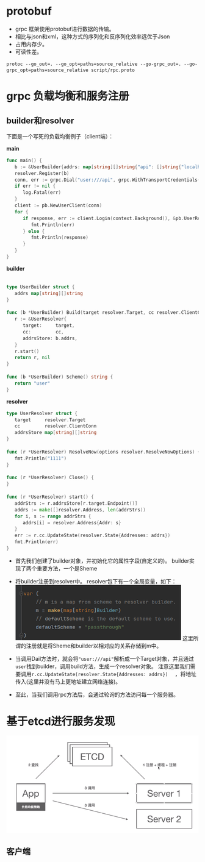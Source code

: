 
# protobuf

- grpc 框架使用protobuf进行数据的传输。
- 相比与json和xml，这种方式的序列化和反序列化效率远优于Json
- 占用内存少。
- 可读性差。

```shell
protoc --go_out=. --go_opt=paths=source_relative --go-grpc_out=. --go-grpc_opt=paths=source_relative script/rpc.proto
```


# grpc 负载均衡和服务注册


##  builder和resolver

下面是一个写死的负载均衡例子（client端）：

**main**
```go
func main() {  
   b := &UserBuilder{addrs: map[string][]string{"api": []string{"localhost:9999", "localhost:9998", "localhost:9997"}}}  
   resolver.Register(b)  
   conn, err := grpc.Dial("user:///api", grpc.WithTransportCredentials(insecure.NewCredentials()), grpc.WithDefaultServiceConfig(`{"loadBalancingPolicy":"round_robin"}`))  
   if err != nil {  
      log.Fatal(err)  
   }  
   client := pb.NewUserClient(conn)  
   for {  
      if response, err := client.Login(context.Background(), &pb.UserRequest{Name: "张三", Password: "111111"}); err != nil {  
         fmt.Println(err)  
      } else {  
         fmt.Println(response)  
      }  
   }  
}
```
**builder**
```go
  
type UserBuilder struct {  
   addrs map[string][]string  
}  
  
func (b *UserBuilder) Build(target resolver.Target, cc resolver.ClientConn, opts resolver.BuildOptions) (resolver.Resolver, error) {  
   r := &UserResolver{  
      target:     target,  
      cc:         cc,  
      addrsStore: b.addrs,  
   }  
   r.start()  
   return r, nil  
}  
  
func (b *UserBuilder) Scheme() string {  
   return "user"  
}
```

**resolver**

```go
type UserResolver struct {  
   target     resolver.Target  
   cc         resolver.ClientConn  
   addrsStore map[string][]string  
}  
  
func (r *UserResolver) ResolveNow(options resolver.ResolveNowOptions) {  
   fmt.Println("1111")  
}  
  
func (r *UserResolver) Close() {  
}  
  
func (r *UserResolver) start() {  
   addrStrs := r.addrsStore[r.target.Endpoint()]  
   addrs := make([]resolver.Address, len(addrStrs))  
   for i, s := range addrStrs {  
      addrs[i] = resolver.Address{Addr: s}  
   }  
   err := r.cc.UpdateState(resolver.State{Addresses: addrs})  
   fmt.Println(err)  
}
```

- 首先我们创建了builder对象，并初始化它的属性字段(自定义的)。
builder实现了两个重要方法，一个是Sheme
- 将builder注册到resolver中。
resolver包下有一个全局变量，如下：
![输入图片说明](https://raw.githubusercontent.com/2985496686/-/master/imgs/grpc/J1A83ROL9RxsXSZ6.png)
这里所谓的注册就是将Sheme和builder以相对应的关系存储到m中。

- 当调用Dail方法时，就会将``"user:///api"``解析成一个Target对象，并且通过``user``找到builder，调用build方法，生成一个resolver对象。
注意这里我们需要调用``r.cc.UpdateState(resolver.State{Addresses: addrs})  `` ，将地址传入(这里并没有马上更地址建立网络连接)。
- 至此，当我们调用rpc方法后，会通过轮询的方法访问每一个服务器。


# 基于etcd进行服务发现

![输入图片说明](https://raw.githubusercontent.com/2985496686/-/master/imgs/grpc/ex4SkmmJ9aensrTF.png)

## 客户端

```go

```
<!--stackedit_data:
eyJoaXN0b3J5IjpbLTkyNzAzMjI1NywxODcwNTc3MjY5XX0=
-->